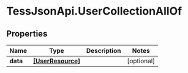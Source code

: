 # TessJsonApi.UserCollectionAllOf

## Properties

Name | Type | Description | Notes
------------ | ------------- | ------------- | -------------
**data** | [**[UserResource]**](UserResource.md) |  | [optional] 


